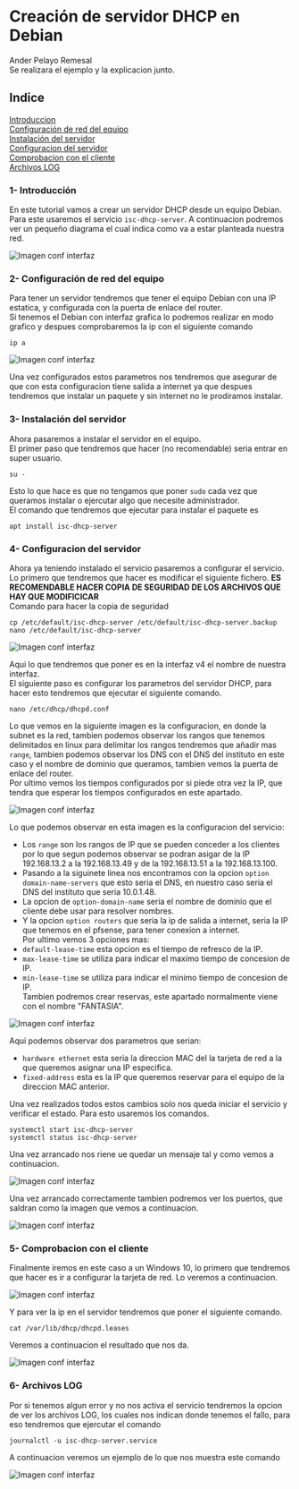 # Creación de servidor DHCP en Debian
Ander Pelayo Remesal   
Se realizara el ejemplo y la explicacion junto.

## Indice
[Introduccion](#1--introducción)  
[Configuración de red del equipo](#2--configuración-de-red-del-equipo)  
[Instalación del servidor](#3--instalación-del-servidor)  
[Configuracion del servidor](#4--configuracion-del-servidor)  
[Comprobacion con el cliente](#5--comprobacion-con-el-cliente)   
[Archivos LOG](#6--archivos-log) 

### 1- Introducción
En este tutorial vamos a crear un servidor DHCP desde un equipo Debian. Para este usaremos el servicio `isc-dhcp-server`. A continuacion podremos ver un pequeño diagrama el cual indica como va a estar planteada nuestra red.   

![Imagen conf interfaz](img/diagrama.JPG)

### 2- Configuración de red del equipo
Para tener un servidor tendremos que tener el equipo Debian con una IP estatica, y configurada con la puerta de enlace del router.  
Si tenemos el Debian con interfaz grafica lo podremos realizar en modo grafico y despues comprobaremos la ip con el siguiente comando  
    
    ip a

![Imagen conf interfaz](img/ipdebian.JPG)   

Una vez configurados estos parametros nos tendremos que asegurar de que con esta configuracion tiene salida a internet ya que despues tendremos que instalar un paquete y sin internet no le prodiramos instalar.

### 3- Instalación del servidor
Ahora pasaremos a instalar el servidor en el equipo.   
El primer paso que tendremos que hacer (no recomendable) seria entrar en super usuario.   

    su -

Esto lo que hace es que no tengamos que poner `sudo` cada vez que queramos instalar o ejercutar algo que necesite administrador.   
El comando que tendremos que ejecutar para instalar el paquete es  

    apt install isc-dhcp-server

### 4- Configuracion del servidor
Ahora ya teniendo instalado el servicio pasaremos a configurar el servicio.   
Lo primero que tendremos que hacer es modificar el siguiente fichero. **ES RECOMENDABLE HACER COPIA DE SEGURIDAD DE LOS ARCHIVOS QUE HAY QUE MODIFICICAR**   
Comando para hacer la copia de seguridad   

    cp /etc/default/isc-dhcp-server /etc/default/isc-dhcp-server.backup   
    nano /etc/default/isc-dhcp-server

![Imagen conf interfaz](img/interfaz.JPG)  

Aqui lo que tendremos que poner es en la interfaz v4 el nombre de nuestra interfaz.   
El siguiente paso es configurar los parametros del servidor DHCP, para hacer esto tendremos que ejecutar el siguiente comando.

    nano /etc/dhcp/dhcpd.conf

Lo que vemos en la siguiente imagen es la configuracion, en donde la subnet es la red, tambien podemos observar los rangos que tenemos delimitados en linux para delimitar los rangos tendremos que añadir mas `range`, tambien podemos observar los DNS con el DNS del instituto en este caso y el nombre de dominio que queramos, tambien vemos la puerta de enlace del router.  
Por ultimo vemos los tiempos configurados por si piede otra vez la IP, que tendra que esperar los tiempos configurados en este apartado.  

![Imagen conf interfaz](img/config_dhcp.JPG) 

Lo que podemos observar en esta imagen es la configuracion del servicio:   
- Los `range` son los rangos de IP que se pueden conceder a los clientes por lo que segun podemos observar se podran asigar de la IP 192.168.13.2 a la 192.168.13.49 y de la 192.168.13.51 a la 192.168.13.100.  
- Pasando a la siguinete linea nos encontramos con la opcion `option domain-name-servers` que esto seria el DNS, en nuestro caso seria el DNS del instituto que seria 10.0.1.48.   
- La opcion de `option-domain-name` seria el nombre de dominio que el cliente debe usar para resolver nombres.   
- Y la opcion `option routers` que seria la ip de salida a internet, seria la IP que tenemos en el pfsense, para tener conexion a internet.   
Por ultimo vemos 3 opciones mas:  
- `default-lease-time` esta opcion es el tiempo de refresco de la IP.  
- `max-lease-time`  se utiliza para indicar el maximo tiempo de concesion de IP.  
- `min-lease-time`  se utiliza para indicar el minimo tiempo de concesion de IP.  
Tambien podremos crear reservas, este apartado normalmente viene con el nombre "FANTASIA".

![Imagen conf interfaz](img/reservas.JPG)

Aqui podemos observar dos parametros que serian:   
- `hardware ethernet` esta seria la direccion MAC del la tarjeta de red a la que queremos asignar una IP especifica.  
- `fixed-address` esta es la IP que queremos reservar para el equipo de la direccion MAC anterior.

Una vez realizados todos estos cambios solo nos queda iniciar el servicio y verificar el estado. Para esto usaremos los comandos.  

    systemctl start isc-dhcp-server
    systemctl status isc-dhcp-server

Una vez arrancado nos riene ue quedar un mensaje tal y como vemos a continuacion.

![Imagen conf interfaz](img/servicioarrancado.JPG)

Una vez arrancado correctamente tambien podremos ver los puertos, que saldran como la imagen que vemos a continuacion.

![Imagen conf interfaz](img/puertos.JPG)

### 5- Comprobacion con el cliente
Finalmente iremos en este caso a un Windows 10, lo primero que tendremos que hacer es ir a configurar la tarjeta de red. Lo veremos a continuacion.

![Imagen conf interfaz](img/ipw10g.JPG)

Y para ver la ip en el servidor tendremos que poner el siguiente comando.

    cat /var/lib/dhcp/dhcpd.leases

Veremos a continuacion el resultado que nos da.

![Imagen conf interfaz](img/ipw10.JPG)

### 6- Archivos LOG
Por si tenemos algun error y no nos activa el servicio tendremos la opcion de ver los archivos LOG, los cuales nos indican donde tenemos el fallo, para eso tendremos que ejercutar el comando 

    journalctl -u isc-dhcp-server.service

A continuacion veremos un ejemplo de lo que nos muestra este comando   

![Imagen conf interfaz](img/log.JPG)